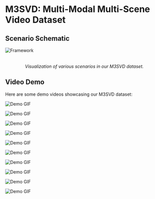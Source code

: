 # M3SVD: Multi-Modal Multi-Scene Video Dataset

## Scenario Schematic
<div>
    <img src="https://github.com/Linfeng-Tang/M3SVD/blob/main/Video/Demo/datasets.png" alt="Framework" style="display:inline-block;margin-right:20px;margin-bottom:20px;">
</div>
<p align="center">
    <em>Visualization of various scenarios in our M3SVD dataset.</em>
</p>

## Video Demo
Here are some demo videos showcasing our M3SVD dataset:

![Demo GIF](https://github.com/Linfeng-Tang/M3SVD/blob/main/Video/Demo/0118_1803.gif)

![Demo GIF](https://github.com/Linfeng-Tang/M3SVD/blob/main/Video/Demo/1230_1154.gif)

![Demo GIF](https://github.com/Linfeng-Tang/M3SVD/blob/main/Video/Demo/0114_1551.gif)

![Demo GIF](https://github.com/Linfeng-Tang/M3SVD/blob/main/Video/Demo/0115_1831.gif)

![Demo GIF](https://github.com/Linfeng-Tang/M3SVD/blob/main/Video/Demo/0111_1803.gif)

![Demo GIF](https://github.com/Linfeng-Tang/M3SVD/blob/main/Video/Demo/0115_1829.gif)

![Demo GIF](https://github.com/Linfeng-Tang/M3SVD/blob/main/Video/Demo/1208_1654.gif)

![Demo GIF](https://github.com/Linfeng-Tang/M3SVD/blob/main/Video/Demo/1208_1711.gif)

![Demo GIF](https://github.com/Linfeng-Tang/M3SVD/blob/main/Video/Demo/1207_1712.gif)

![Demo GIF](https://github.com/Linfeng-Tang/M3SVD/blob/main/Video/Demo/0117_1620.gif)
